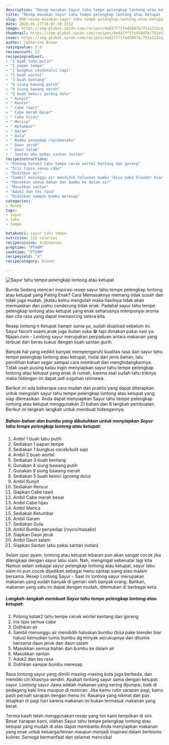 ```yaml
---
description: "Resep masakan Sayur tahu tempe pelengkap lontong atau ketupat | Resep Membuat Sayur tahu tempe pelengkap lontong atau ketupat Yang Paling Enak"
title: "Resep masakan Sayur tahu tempe pelengkap lontong atau ketupat | Resep Membuat Sayur tahu tempe pelengkap lontong atau ketupat Yang Paling Enak"
slug: 880-resep-masakan-sayur-tahu-tempe-pelengkap-lontong-atau-ketupat-resep-membuat-sayur-tahu-tempe-pelengkap-lontong-atau-ketupat-yang-paling-enak
date: 2020-05-27T16:07:30.231Z
image: https://img-global.cpcdn.com/recipes/4e837ff1fe458d7b/751x532cq70/sayur-tahu-tempe-pelengkap-lontong-atau-ketupat-foto-resep-utama.jpg
thumbnail: https://img-global.cpcdn.com/recipes/4e837ff1fe458d7b/751x532cq70/sayur-tahu-tempe-pelengkap-lontong-atau-ketupat-foto-resep-utama.jpg
cover: https://img-global.cpcdn.com/recipes/4e837ff1fe458d7b/751x532cq70/sayur-tahu-tempe-pelengkap-lontong-atau-ketupat-foto-resep-utama.jpg
author: Catherine Brown
ratingvalue: 3.8
reviewcount: 13
recipeingredient:
- "1 buah tahu putih"
- "1 papan tempe"
- "1 bungkus cecekkulit sapi"
- "2 buah wortel"
- "3 buah kentang"
- "4 siung bawang putih"
- "9 siung bawang merah"
- "5 buah kemiri goreng dulu"
- " Kunyit"
- " Kencur"
- " Cabe rawit"
- " Cabe merah besar"
- " Cabe hijau"
- " Merica"
- " Ketumbar"
- " Garam"
- " Gula"
- " Bumbu penyedap roycomasako"
- " Daun jeruk"
- " Daun salam"
- " Santan aku pakai santan instan"
recipeinstructions:
- "Potong kotak2 tahu tempe cecek wortel kentang dan goreng"
- "Iris tipis semua cabe"
- "Didihkan air"
- "Sambil menunggu air mendidih haluskan bumbu (bisa pake blender biar halus) kemudian tumis bumbu dg minyak secukupnya dan ditumis bersama daun jeruk dan daun salam"
- "Masukkan semua bahan dan bumbu ke dalam air"
- "Masukkan santan"
- "Aduk2 dan tes rasa"
- "Didihkan sampai bumbu meresap"
categories:
- Resep
tags:
- sayur
- tahu
- tempe

katakunci: sayur tahu tempe 
nutrition: 112 calories
recipecuisine: Indonesian
preptime: "PT40M"
cooktime: "PT58M"
recipeyield: "4"
recipecategory: Dinner

---
```



![Sayur tahu tempe pelengkap lontong atau ketupat](https://img-global.cpcdn.com/recipes/4e837ff1fe458d7b/751x532cq70/sayur-tahu-tempe-pelengkap-lontong-atau-ketupat-foto-resep-utama.jpg)

Bunda Sedang mencari inspirasi resep sayur tahu tempe pelengkap lontong atau ketupat yang Paling Enak? Cara Memasaknya memang tidak susah dan tidak juga mudah. jikalau keliru mengolah maka hasilnya tidak akan memuaskan dan justru cenderung tidak enak. Padahal sayur tahu tempe pelengkap lontong atau ketupat yang enak seharusnya mempunyai aroma dan cita rasa yang dapat memancing selera kita.

Resep lontong n Ketupat hampir sama ya, sudah diupload sebelum ini. Sayur favorit suami,anak juga ikutan suka 😁 tapi dimakan pakai nasi ya. Njajan.com - Lontong sayur merupakan perpaduan antara makanan yang terbuat dari beras kukus dengan kuah santan gurih.

Banyak hal yang sedikit banyak mempengaruhi kualitas rasa dari sayur tahu tempe pelengkap lontong atau ketupat, mulai dari jenis bahan, lalu pemilihan bahan segar sampai cara membuat dan menghidangkannya. Tidak usah pusing kalau ingin menyiapkan sayur tahu tempe pelengkap lontong atau ketupat yang enak di rumah, karena asal sudah tahu triknya maka hidangan ini dapat jadi suguhan istimewa.


Berikut ini ada beberapa cara mudah dan praktis yang dapat diterapkan untuk mengolah sayur tahu tempe pelengkap lontong atau ketupat yang siap dikreasikan. Anda dapat menyiapkan Sayur tahu tempe pelengkap lontong atau ketupat menggunakan 21 bahan dan 8 langkah pembuatan. Berikut ini langkah-langkah untuk membuat hidangannya.

<!--inarticleads1-->

##### Bahan-bahan dan bumbu yang dibutuhkan untuk menyiapkan Sayur tahu tempe pelengkap lontong atau ketupat:

1. Ambil 1 buah tahu putih
1. Sediakan 1 papan tempe
1. Sediakan 1 bungkus cecek/kulit sapi
1. Ambil 2 buah wortel
1. Sediakan 3 buah kentang
1. Gunakan 4 siung bawang putih
1. Gunakan 9 siung bawang merah
1. Sediakan 5 buah kemiri (goreng dulu)
1. Ambil  Kunyit
1. Sediakan  Kencur
1. Siapkan  Cabe rawit
1. Ambil  Cabe merah besar
1. Ambil  Cabe hijau
1. Ambil  Merica
1. Sediakan  Ketumbar
1. Ambil  Garam
1. Sediakan  Gula
1. Ambil  Bumbu penyedap (royco/masako)
1. Siapkan  Daun jeruk
1. Ambil  Daun salam
1. Siapkan  Santan (aku pakai santan instan)


Selain opor ayam, lontong atau ketupat lebaran pun akan sangat cocok jika dilengkapi dengan sayur labu siam. Nah, mengingat sebenatar lagi kita Namun selain sebagai sayur pelengkap lontong atau ketupat, sayur labu siam ini pun cocok dijadikan sebagai menu santap siang atau malam bersama. Resep Lontong Sayur - Saat ini lontong sayur merupakan makanan yang sudah banyak di gemari oleh banyak orang. Bahkan, makanan yang satu ini dapat dengan mudah, ditemukan di berbagai kota. 

<!--inarticleads2-->

##### Langkah-langkah membuat Sayur tahu tempe pelengkap lontong atau ketupat:

1. Potong kotak2 tahu tempe cecek wortel kentang dan goreng
1. Iris tipis semua cabe
1. Didihkan air
1. Sambil menunggu air mendidih haluskan bumbu (bisa pake blender biar halus) kemudian tumis bumbu dg minyak secukupnya dan ditumis bersama daun jeruk dan daun salam
1. Masukkan semua bahan dan bumbu ke dalam air
1. Masukkan santan
1. Aduk2 dan tes rasa
1. Didihkan sampai bumbu meresap


Rasa lontong sayur yang dimilii masing-masing kota juga berbeda, dan memiliki ciri khasnya sendiri. Apakah lontong sayur sama dengan ketupat sayur. Lontong sayur Jawa adalah makanan yang sering dijumpai, baik di pedagang kaki lima maupun di restoran. Jika kamu rutin sarapan pagi, kamu pasti pernah sarapan dengan menu ini. Rasanya yang nikmat dan pas disajikan di pagi hari karena makanan ini bukan termasuk makanan yang berat. 

Terima kasih telah menggunakan resep yang tim kami tampilkan di sini. Besar harapan kami, olahan Sayur tahu tempe pelengkap lontong atau ketupat yang mudah di atas dapat membantu Anda menyiapkan makanan yang enak untuk keluarga/teman maupun menjadi inspirasi dalam berbisnis kuliner. Semoga bermanfaat dan selamat mencoba!
